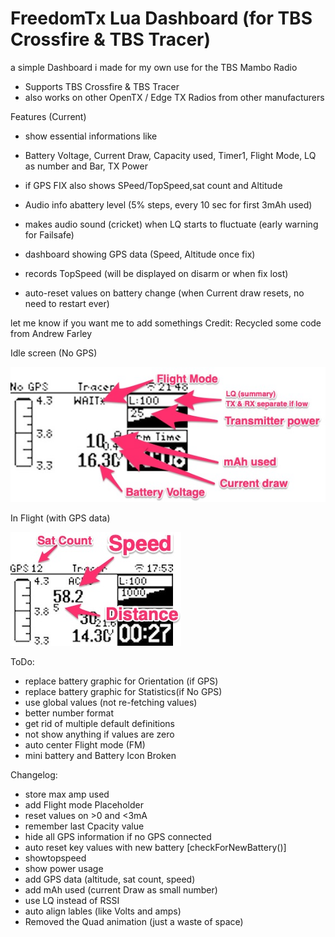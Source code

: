 # FreedomTx Lua Dashboard (for TBS Crossfire & TBS Tracer)

a simple Dashboard i made for my own use for the TBS Mambo Radio
- Supports TBS Crossfire & TBS Tracer
- also works on other OpenTX / Edge TX Radios from other manufacturers

Features (Current)
- show essential informations like
- Battery Voltage, Current Draw, Capacity used, Timer1, Flight Mode, LQ as number and Bar, TX Power
- if GPS FIX also shows SPeed/TopSpeed,sat count and Altitude

- Audio info abattery level (5% steps, every 10 sec for first 3mAh used)
- makes audio sound (cricket) when LQ starts to fluctuate (early warning for Failsafe)
- dashboard showing GPS data (Speed, Altitude once fix)
- records TopSpeed (will be displayed on disarm or when fix lost)

- auto-reset values on battery change (when Current draw resets, no need to restart ever)

let me know if you want me to add somethings
Credit: Recycled some code from Andrew Farley

Idle screen (No GPS)

![ec2 image tag example](./screenshot_noGPS.jpg)

In Flight (with GPS data)

![ec2 image tag example](./screenshoot_withGPS.jpg)

ToDo:
- replace battery graphic for Orientation (if GPS)
- replace battery graphic for Statistics(if No GPS)
- use global values (not re-fetching values)
- better number format
- get rid of multiple default definitions
- not show anything if values are zero
- auto center Flight mode (FM)
- mini battery and Battery Icon Broken

Changelog:
- store max amp used
- add Flight mode Placeholder
- reset values on >0 and <3mA
- remember last Cpacity value
- hide all GPS information if no GPS connected
- auto reset key values with new battery [checkForNewBattery()]
- showtopspeed
- show power usage
- add GPS data (altitude, sat count, speed)
- add mAh used (current Draw as small number)
- use LQ instead of RSSI
- auto align lables (like Volts and amps)
- Removed the Quad animation (just a waste of space)

